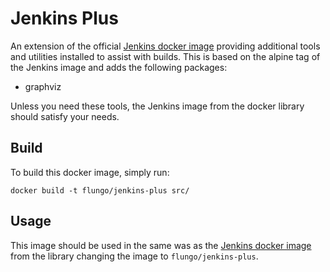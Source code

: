 # Jenkins Plus

An extension of the official [Jenkins docker image](https://hub.docker.com/_/jenkins/) providing additional tools and utilities installed to assist with builds. This is based on the alpine tag of the Jenkins image and adds the following packages:
- graphviz

Unless you need these tools, the Jenkins image from the docker library should satisfy your needs.

## Build

To build this docker image, simply run:

```
docker build -t flungo/jenkins-plus src/
```

## Usage

This image should be used in the same was as the [Jenkins docker image](https://hub.docker.com/_/jenkins/) from the library changing the image to `flungo/jenkins-plus`.
